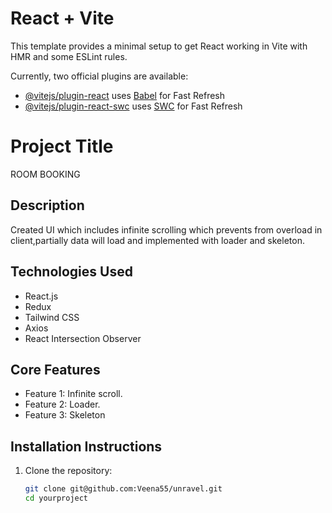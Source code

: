 # React + Vite

This template provides a minimal setup to get React working in Vite with HMR and some ESLint rules.

Currently, two official plugins are available:

- [@vitejs/plugin-react](https://github.com/vitejs/vite-plugin-react/blob/main/packages/plugin-react/README.md) uses [Babel](https://babeljs.io/) for Fast Refresh
- [@vitejs/plugin-react-swc](https://github.com/vitejs/vite-plugin-react-swc) uses [SWC](https://swc.rs/) for Fast Refresh



# Project Title

ROOM BOOKING

## Description

Created UI which includes infinite scrolling which prevents from overload in client,partially data will load and implemented with loader and skeleton.

## Technologies Used

- React.js
- Redux
- Tailwind CSS
- Axios
- React Intersection Observer

## Core Features

- Feature 1: Infinite scroll.
- Feature 2: Loader.
- Feature 3: Skeleton

## Installation Instructions

1. Clone the repository:
   ```bash
   git clone git@github.com:Veena55/unravel.git
   cd yourproject

